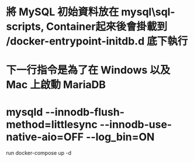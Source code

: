 # 將 MySQL 初始資料放在 mysql\sql-scripts, Container起來後會掛載到 /docker-entrypoint-initdb.d 底下執行
# 下一行指令是為了在 Windows 以及 Mac 上啟動 MariaDB
# mysqld --innodb-flush-method=littlesync --innodb-use-native-aio=OFF --log_bin=ON

run docker-compose up -d

